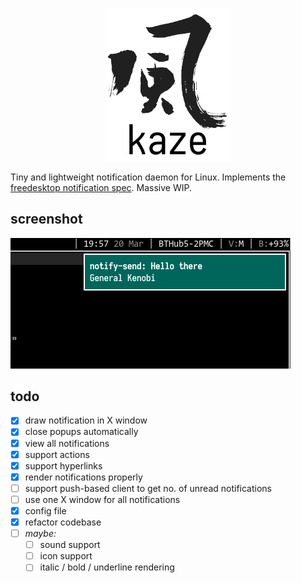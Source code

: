 <p align="center"><img src="_img/kaze.png" width="200px"/></p>

Tiny and lightweight notification daemon for Linux.
Implements the [freedesktop notification spec](https://developer.gnome.org/notification-spec/).
Massive WIP.

## screenshot

<img src="_img/scrot.png"/>

## todo

 - [x] draw notification in X window
 - [x] close popups automatically
 - [x] view all notifications
 - [x] support actions
 - [x] support hyperlinks
 - [x] render notifications properly
 - [ ] support push-based client to get no. of unread notifications
 - [ ] use one X window for all notifications
 - [x] config file
 - [x] refactor codebase
 - [ ] _maybe:_
   - [ ] sound support
   - [ ] icon support
   - [ ] italic / bold / underline rendering
